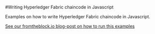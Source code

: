 #Writing Hyperledger Fabric chaincode in Javascript

Examples on how to write Hyperledger Fabric chaincode in Javascript.

[See our fromtheblock.io blog-post on how to run this examples](https://fromtheblock.io/writing-fabric-chaincode-in-javascript/)